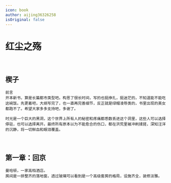 ```yaml
---
icon: book
author: aijing36326258
isOriginal: false
---
```


# 红尘之殇

　　
##  楔子  

    前言
    开本新书，算是长篇都市类型吧。构思了很长时间，写的也挺挣扎，挺迷茫的，不知道能不能吃这碗饭。先更着吧，大纲写完了，也一直再完善细节，反正就是绿帽凌辱类的，书里出现的美女都跑不了。希望大家多多支持吧，多谢了。  

    时光是一个巨大的黑洞，这个世界上所有人的秘密和疼痛都悉数丢进这个洞里，这些人可以选择停驻，也可以选择离开。最终所有原本以为不能愈合的伤口，都在洪荒里被冲刷揉搓，深知汪洋的沉静，将一切鲜血和眼泪覆盖。  
　　
## 第一章：回京
    曼哈顿，一家高档酒店。  
    房间是一排整齐的落地窗，透过玻璃可以看到是一个高级套房的格局，设施齐全，装修淡雅。